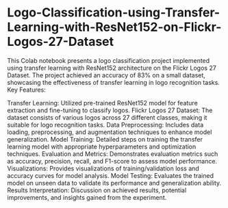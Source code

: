 # Logo-Classification-using-Transfer-Learning-with-ResNet152-on-Flickr-Logos-27-Dataset
This Colab notebook presents a logo classification project implemented using transfer learning with ResNet152 architecture on the Flickr Logos 27 Dataset. The project achieved an accuracy of 83% on a small dataset, showcasing the effectiveness of transfer learning in logo recognition tasks.
Key Features:

Transfer Learning: Utilized pre-trained ResNet152 model for feature extraction and fine-tuning to classify logos.
Flickr Logos 27 Dataset: The dataset consists of various logos across 27 different classes, making it suitable for logo recognition tasks.
Data Preprocessing: Includes data loading, preprocessing, and augmentation techniques to enhance model generalization.
Model Training: Detailed steps on training the transfer learning model with appropriate hyperparameters and optimization techniques.
Evaluation and Metrics: Demonstrates evaluation metrics such as accuracy, precision, recall, and F1-score to assess model performance.
Visualizations: Provides visualizations of training/validation loss and accuracy curves for model analysis.
Model Testing: Evaluates the trained model on unseen data to validate its performance and generalization ability.
Results Interpretation: Discussion on achieved results, potential improvements, and insights gained from the experiment.
